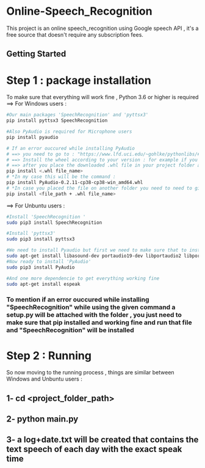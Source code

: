 # Online-Speech_Recognition
This project is an online speech_recognition using Google speech API , it's a free source that doesn't require any subscription fees. 

## Getting Started 
# Step 1 : package installation 
To make sure that everything will work fine , Python 3.6 or higher is required 
==> For Windows users : 
``` bash
#Our main packages 'SpeechRecognition' and 'pyttsx3'
pip install pyttsx3 SpeechRecognition 

#Also PyAudio is required for Microphone users 
pip install pyaudio

# If an error ouccured while installing PyAudio 
# ==> you need to go to : "https://www.lfd.uci.edu/~gohlke/pythonlibs/#pyaudio"
# ==> Install the wheel according to your version : for example if you are using 3.8 python you should look for a version with 'cp38' in name and 64bit system you should look for 'win_amd64' if 32bit so it will be 'win32'
# ==> after you place the downloaded .whl file in your project folder and run this command :
pip install <.whl file_name> 
# *In my case this will be the command :  
pip install PyAudio-0.2.11-cp38-cp38-win_amd64.whl 
# *In case you placed the file on another folder you need to need to give the full path + file name :
pip install <file_path + .whl file_name> 
```

==> For Unbuntu users : 
``` bash
#Install 'SpeechRecognition '
sudo pip3 install SpeechRecognition  

#Install 'pyttsx3'
sudo pip3 install pyttsx3 

#We need to install Pyaudio but first we need to make sure that to install these dependencies
sudo apt-get install libasound-dev portaudio19-dev libportaudio2 libportaudiocpp0
#Now ready to install 'PyAudio'
sudo pip3 install PyAudio

#And one more dependencie to get everything working fine 
sudo apt-get install espeak
``` 
### To mention if an error ouccured while installing "SpeechRecognition" while using the given command a setup.py will be attached with the folder , you just need to make sure that pip installed and working fine and run that file and "SpeechRecognition" will be installed 

# Step 2 : Running 
So now moving to the running process , things are similar between Windows and Unbuntu users :
## 1- cd <project_folder_path>
## 2- python main.py 
## 3- a log+date.txt will be created that contains the text speech of each day with the exact speak time  
